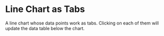 # Line Chart as Tabs

A line chart whose data points work as tabs. Clicking on each of them will update the data table below the chart.
